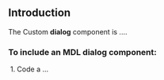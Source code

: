 ## Introduction

The Custom **dialog** component is ....

### To include an MDL **dialog** component:

&nbsp;1. Code a ...
